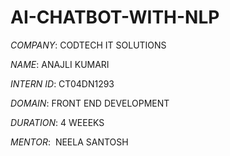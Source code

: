 # AI-CHATBOT-WITH-NLP

*COMPANY*: CODTECH IT SOLUTIONS

*NAME*: ANAJLI KUMARI

*INTERN ID*: CT04DN1293

*DOMAIN*: FRONT END DEVELOPMENT

*DURATION*: 4 WEEEKS  

*MENTOR*:  NEELA SANTOSH
